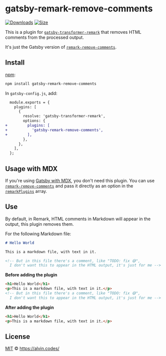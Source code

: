 # gatsby-remark-remove-comments

[![Downloads][downloads-badge]][downloads]
[![Size][size-badge]][size]

This is a plugin for [`gatsby-transformer-remark`](https://github.com/gatsbyjs/gatsby/tree/master/packages/gatsby-transformer-remark) that removes HTML comments from the processed output.

It's just the Gatsby version of [`remark-remove-comments`](https://github.com/alvinometric/remark-remove-comments).

## Install

[npm](https://docs.npmjs.com/cli/install):

```bash
npm install gatsby-remark-remove-comments
```

In `gatsby-config.js`, add:

```diff
  module.exports = {
    plugins: [
      {
        resolve: 'gatsby-transformer-remark',
        options: {
+         plugins: [
+           'gatsby-remark-remove-comments',
+         ],
        },
      },
    ],
  };
```

## Usage with MDX

If you're using [Gatsby with MDX](https://www.gatsbyjs.com/plugins/gatsby-plugin-mdx/), you don't need this plugin. You can use [`remark-remove-comments`](https://github.com/alvinometric/remark-remove-comments) and pass it directly as an option in the [`remarkPlugins`](https://www.gatsbyjs.com/plugins/gatsby-plugin-mdx/#remark-plugins) array.

## Use

By default, in Remark, HTML comments in Markdown will appear in the output, this plugin removes them.

For the following Markdown file:

```markdown
# Hello World

This is a markdown file, with text in it.

<!-- But in this file there's a comment, like "TODO: fix 😅",
  I don't want this to appear in the HTML output, it's just for me -->
```

**Before adding the plugin**

```html
<h1>Hello World</h1>
<p>This is a markdown file, with text in it.</p>
<!-- But in this file there's a comment, like "TODO: fix 😅",
  I don't want this to appear in the HTML output, it's just for me -->
```

**After adding the plugin**

```html
<h1>Hello World</h1>
<p>This is a markdown file, with text in it.</p>
```

## License

[MIT](LICENSE) © https://alvin.codes/

<!-- Definitions -->

[downloads-badge]: https://img.shields.io/npm/dm/gatsby-remark-remove-comments.svg
[downloads]: https://www.npmjs.com/package/gatsby-remark-remove-comments
[size-badge]: https://img.shields.io/bundlephobia/minzip/gatsby-remark-remove-comments.svg
[size]: https://bundlephobia.com/result?p=gatsby-remark-remove-comments
